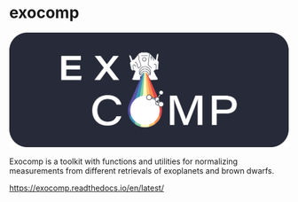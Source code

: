 # exocomp

![alt text](https://github.com/jlothringer/exocomp/blob/main/docs/_images/Exocomp_Banner_Dark_BG.png "ExoComp")

Exocomp is a toolkit with functions and utilities for normalizing measurements from different retrievals of exoplanets and brown dwarfs.

https://exocomp.readthedocs.io/en/latest/
